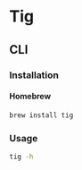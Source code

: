 # Tig

## CLI

### Installation

#### Homebrew

```sh
brew install tig
```

### Usage

```sh
tig -h
```
